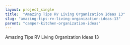```yaml
---
layout: project_single
title:  "Amazing Tips RV Living Organization Ideas 13"
slug: "amazing-tips-rv-living-organization-ideas-13"
parent: "camper-kitchen-organization-ideas"
---
```

Amazing Tips RV Living Organization Ideas 13